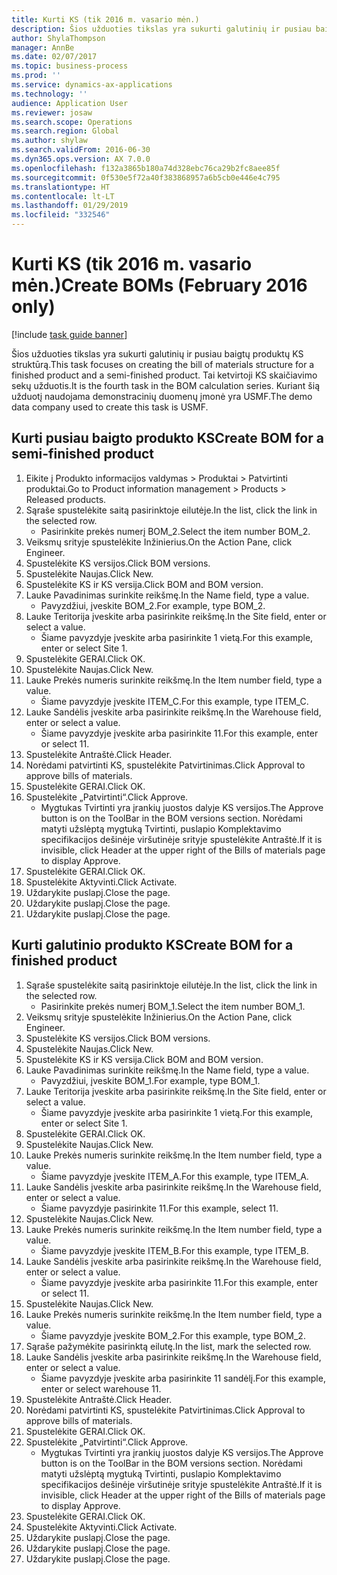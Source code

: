 ```yaml
---
title: Kurti KS (tik 2016 m. vasario mėn.)
description: Šios užduoties tikslas yra sukurti galutinių ir pusiau baigtų produktų KS struktūrą.
author: ShylaThompson
manager: AnnBe
ms.date: 02/07/2017
ms.topic: business-process
ms.prod: ''
ms.service: dynamics-ax-applications
ms.technology: ''
audience: Application User
ms.reviewer: josaw
ms.search.scope: Operations
ms.search.region: Global
ms.author: shylaw
ms.search.validFrom: 2016-06-30
ms.dyn365.ops.version: AX 7.0.0
ms.openlocfilehash: f132a3865b180a74d328ebc76ca29b2fc8aee85f
ms.sourcegitcommit: 0f530e5f72a40f383868957a6b5cb0e446e4c795
ms.translationtype: HT
ms.contentlocale: lt-LT
ms.lasthandoff: 01/29/2019
ms.locfileid: "332546"
---
```

# <a name="create-boms-february-2016-only"></a><span data-ttu-id="d13c6-103">Kurti KS (tik 2016 m. vasario mėn.)</span><span class="sxs-lookup"><span data-stu-id="d13c6-103">Create BOMs (February 2016 only)</span></span>

[!include [task guide banner](../../includes/task-guide-banner.md)]

<span data-ttu-id="d13c6-104">Šios užduoties tikslas yra sukurti galutinių ir pusiau baigtų produktų KS struktūrą.</span><span class="sxs-lookup"><span data-stu-id="d13c6-104">This task focuses on creating the bill of materials structure for a finished product and a semi-finished product.</span></span> <span data-ttu-id="d13c6-105">Tai ketvirtoji KS skaičiavimo sekų užduotis.</span><span class="sxs-lookup"><span data-stu-id="d13c6-105">It is the fourth task in the BOM calculation series.</span></span> <span data-ttu-id="d13c6-106">Kuriant šią užduotį naudojama demonstracinių duomenų įmonė yra USMF.</span><span class="sxs-lookup"><span data-stu-id="d13c6-106">The demo data company used to create this task is USMF.</span></span>


## <a name="create-bom-for-a-semi-finished-product"></a><span data-ttu-id="d13c6-107">Kurti pusiau baigto produkto KS</span><span class="sxs-lookup"><span data-stu-id="d13c6-107">Create BOM for a semi-finished product</span></span>
1. <span data-ttu-id="d13c6-108">Eikite į Produkto informacijos valdymas > Produktai > Patvirtinti produktai.</span><span class="sxs-lookup"><span data-stu-id="d13c6-108">Go to Product information management > Products > Released products.</span></span>
2. <span data-ttu-id="d13c6-109">Sąraše spustelėkite saitą pasirinktoje eilutėje.</span><span class="sxs-lookup"><span data-stu-id="d13c6-109">In the list, click the link in the selected row.</span></span>
    * <span data-ttu-id="d13c6-110">Pasirinkite prekės numerį BOM_2.</span><span class="sxs-lookup"><span data-stu-id="d13c6-110">Select the item number BOM_2.</span></span>  
3. <span data-ttu-id="d13c6-111">Veiksmų srityje spustelėkite Inžinierius.</span><span class="sxs-lookup"><span data-stu-id="d13c6-111">On the Action Pane, click Engineer.</span></span>
4. <span data-ttu-id="d13c6-112">Spustelėkite KS versijos.</span><span class="sxs-lookup"><span data-stu-id="d13c6-112">Click BOM versions.</span></span>
5. <span data-ttu-id="d13c6-113">Spustelėkite Naujas.</span><span class="sxs-lookup"><span data-stu-id="d13c6-113">Click New.</span></span>
6. <span data-ttu-id="d13c6-114">Spustelėkite KS ir KS versija.</span><span class="sxs-lookup"><span data-stu-id="d13c6-114">Click BOM and BOM version.</span></span>
7. <span data-ttu-id="d13c6-115">Lauke Pavadinimas surinkite reikšmę.</span><span class="sxs-lookup"><span data-stu-id="d13c6-115">In the Name field, type a value.</span></span>
    * <span data-ttu-id="d13c6-116">Pavyzdžiui, įveskite BOM_2.</span><span class="sxs-lookup"><span data-stu-id="d13c6-116">For example, type BOM_2.</span></span>  
8. <span data-ttu-id="d13c6-117">Lauke Teritorija įveskite arba pasirinkite reikšmę.</span><span class="sxs-lookup"><span data-stu-id="d13c6-117">In the Site field, enter or select a value.</span></span>
    * <span data-ttu-id="d13c6-118">Šiame pavyzdyje įveskite arba pasirinkite 1 vietą.</span><span class="sxs-lookup"><span data-stu-id="d13c6-118">For this example, enter or select Site 1.</span></span>  
9. <span data-ttu-id="d13c6-119">Spustelėkite GERAI.</span><span class="sxs-lookup"><span data-stu-id="d13c6-119">Click OK.</span></span>
10. <span data-ttu-id="d13c6-120">Spustelėkite Naujas.</span><span class="sxs-lookup"><span data-stu-id="d13c6-120">Click New.</span></span>
11. <span data-ttu-id="d13c6-121">Lauke Prekės numeris surinkite reikšmę.</span><span class="sxs-lookup"><span data-stu-id="d13c6-121">In the Item number field, type a value.</span></span>
    * <span data-ttu-id="d13c6-122">Šiame pavyzdyje įveskite ITEM_C.</span><span class="sxs-lookup"><span data-stu-id="d13c6-122">For this example, type ITEM_C.</span></span>  
12. <span data-ttu-id="d13c6-123">Lauke Sandėlis įveskite arba pasirinkite reikšmę.</span><span class="sxs-lookup"><span data-stu-id="d13c6-123">In the Warehouse field, enter or select a value.</span></span>
    * <span data-ttu-id="d13c6-124">Šiame pavyzdyje įveskite arba pasirinkite 11.</span><span class="sxs-lookup"><span data-stu-id="d13c6-124">For this example, enter or select 11.</span></span>  
13. <span data-ttu-id="d13c6-125">Spustelėkite Antraštė.</span><span class="sxs-lookup"><span data-stu-id="d13c6-125">Click Header.</span></span>
14. <span data-ttu-id="d13c6-126">Norėdami patvirtinti KS, spustelėkite Patvirtinimas.</span><span class="sxs-lookup"><span data-stu-id="d13c6-126">Click Approval to approve bills of materials.</span></span>
15. <span data-ttu-id="d13c6-127">Spustelėkite GERAI.</span><span class="sxs-lookup"><span data-stu-id="d13c6-127">Click OK.</span></span>
16. <span data-ttu-id="d13c6-128">Spustelėkite „Patvirtinti“.</span><span class="sxs-lookup"><span data-stu-id="d13c6-128">Click Approve.</span></span>
    * <span data-ttu-id="d13c6-129">Mygtukas Tvirtinti yra įrankių juostos dalyje KS versijos.</span><span class="sxs-lookup"><span data-stu-id="d13c6-129">The Approve button is on the ToolBar in the  BOM versions section.</span></span> <span data-ttu-id="d13c6-130">Norėdami matyti užslėptą mygtuką Tvirtinti, puslapio Komplektavimo specifikacijos dešinėje viršutinėje srityje spustelėkite Antraštė.</span><span class="sxs-lookup"><span data-stu-id="d13c6-130">If it is invisible, click Header at the upper right of the Bills of materials page to display Approve.</span></span>  
17. <span data-ttu-id="d13c6-131">Spustelėkite GERAI.</span><span class="sxs-lookup"><span data-stu-id="d13c6-131">Click OK.</span></span>
18. <span data-ttu-id="d13c6-132">Spustelėkite Aktyvinti.</span><span class="sxs-lookup"><span data-stu-id="d13c6-132">Click Activate.</span></span>
19. <span data-ttu-id="d13c6-133">Uždarykite puslapį.</span><span class="sxs-lookup"><span data-stu-id="d13c6-133">Close the page.</span></span>
20. <span data-ttu-id="d13c6-134">Uždarykite puslapį.</span><span class="sxs-lookup"><span data-stu-id="d13c6-134">Close the page.</span></span>
21. <span data-ttu-id="d13c6-135">Uždarykite puslapį.</span><span class="sxs-lookup"><span data-stu-id="d13c6-135">Close the page.</span></span>

## <a name="create-bom-for-a-finished-product"></a><span data-ttu-id="d13c6-136">Kurti galutinio produkto KS</span><span class="sxs-lookup"><span data-stu-id="d13c6-136">Create BOM for a finished product</span></span>
1. <span data-ttu-id="d13c6-137">Sąraše spustelėkite saitą pasirinktoje eilutėje.</span><span class="sxs-lookup"><span data-stu-id="d13c6-137">In the list, click the link in the selected row.</span></span>
    * <span data-ttu-id="d13c6-138">Pasirinkite prekės numerį BOM_1.</span><span class="sxs-lookup"><span data-stu-id="d13c6-138">Select the item number BOM_1.</span></span>  
2. <span data-ttu-id="d13c6-139">Veiksmų srityje spustelėkite Inžinierius.</span><span class="sxs-lookup"><span data-stu-id="d13c6-139">On the Action Pane, click Engineer.</span></span>
3. <span data-ttu-id="d13c6-140">Spustelėkite KS versijos.</span><span class="sxs-lookup"><span data-stu-id="d13c6-140">Click BOM versions.</span></span>
4. <span data-ttu-id="d13c6-141">Spustelėkite Naujas.</span><span class="sxs-lookup"><span data-stu-id="d13c6-141">Click New.</span></span>
5. <span data-ttu-id="d13c6-142">Spustelėkite KS ir KS versija.</span><span class="sxs-lookup"><span data-stu-id="d13c6-142">Click BOM and BOM version.</span></span>
6. <span data-ttu-id="d13c6-143">Lauke Pavadinimas surinkite reikšmę.</span><span class="sxs-lookup"><span data-stu-id="d13c6-143">In the Name field, type a value.</span></span>
    * <span data-ttu-id="d13c6-144">Pavyzdžiui, įveskite BOM_1.</span><span class="sxs-lookup"><span data-stu-id="d13c6-144">For example, type BOM_1.</span></span>  
7. <span data-ttu-id="d13c6-145">Lauke Teritorija įveskite arba pasirinkite reikšmę.</span><span class="sxs-lookup"><span data-stu-id="d13c6-145">In the Site field, enter or select a value.</span></span>
    * <span data-ttu-id="d13c6-146">Šiame pavyzdyje įveskite arba pasirinkite 1 vietą.</span><span class="sxs-lookup"><span data-stu-id="d13c6-146">For this example, enter or select Site 1.</span></span>  
8. <span data-ttu-id="d13c6-147">Spustelėkite GERAI.</span><span class="sxs-lookup"><span data-stu-id="d13c6-147">Click OK.</span></span>
9. <span data-ttu-id="d13c6-148">Spustelėkite Naujas.</span><span class="sxs-lookup"><span data-stu-id="d13c6-148">Click New.</span></span>
10. <span data-ttu-id="d13c6-149">Lauke Prekės numeris surinkite reikšmę.</span><span class="sxs-lookup"><span data-stu-id="d13c6-149">In the Item number field, type a value.</span></span>
    * <span data-ttu-id="d13c6-150">Šiame pavyzdyje įveskite ITEM_A.</span><span class="sxs-lookup"><span data-stu-id="d13c6-150">For this example, type ITEM_A.</span></span>  
11. <span data-ttu-id="d13c6-151">Lauke Sandėlis įveskite arba pasirinkite reikšmę.</span><span class="sxs-lookup"><span data-stu-id="d13c6-151">In the Warehouse field, enter or select a value.</span></span>
    * <span data-ttu-id="d13c6-152">Šiame pavyzdyje pasirinkite 11.</span><span class="sxs-lookup"><span data-stu-id="d13c6-152">For this example, select 11.</span></span>  
12. <span data-ttu-id="d13c6-153">Spustelėkite Naujas.</span><span class="sxs-lookup"><span data-stu-id="d13c6-153">Click New.</span></span>
13. <span data-ttu-id="d13c6-154">Lauke Prekės numeris surinkite reikšmę.</span><span class="sxs-lookup"><span data-stu-id="d13c6-154">In the Item number field, type a value.</span></span>
    * <span data-ttu-id="d13c6-155">Šiame pavyzdyje įveskite ITEM_B.</span><span class="sxs-lookup"><span data-stu-id="d13c6-155">For this example, type ITEM_B.</span></span>  
14. <span data-ttu-id="d13c6-156">Lauke Sandėlis įveskite arba pasirinkite reikšmę.</span><span class="sxs-lookup"><span data-stu-id="d13c6-156">In the Warehouse field, enter or select a value.</span></span>
    * <span data-ttu-id="d13c6-157">Šiame pavyzdyje įveskite arba pasirinkite 11.</span><span class="sxs-lookup"><span data-stu-id="d13c6-157">For this example, enter or select 11.</span></span>  
15. <span data-ttu-id="d13c6-158">Spustelėkite Naujas.</span><span class="sxs-lookup"><span data-stu-id="d13c6-158">Click New.</span></span>
16. <span data-ttu-id="d13c6-159">Lauke Prekės numeris surinkite reikšmę.</span><span class="sxs-lookup"><span data-stu-id="d13c6-159">In the Item number field, type a value.</span></span>
    * <span data-ttu-id="d13c6-160">Šiame pavyzdyje įveskite BOM_2.</span><span class="sxs-lookup"><span data-stu-id="d13c6-160">For this example, type BOM_2.</span></span>  
17. <span data-ttu-id="d13c6-161">Sąraše pažymėkite pasirinktą eilutę.</span><span class="sxs-lookup"><span data-stu-id="d13c6-161">In the list, mark the selected row.</span></span>
18. <span data-ttu-id="d13c6-162">Lauke Sandėlis įveskite arba pasirinkite reikšmę.</span><span class="sxs-lookup"><span data-stu-id="d13c6-162">In the Warehouse field, enter or select a value.</span></span>
    * <span data-ttu-id="d13c6-163">Šiame pavyzdyje įveskite arba pasirinkite 11 sandėlį.</span><span class="sxs-lookup"><span data-stu-id="d13c6-163">For this example, enter or select warehouse 11.</span></span>  
19. <span data-ttu-id="d13c6-164">Spustelėkite Antraštė.</span><span class="sxs-lookup"><span data-stu-id="d13c6-164">Click Header.</span></span>
20. <span data-ttu-id="d13c6-165">Norėdami patvirtinti KS, spustelėkite Patvirtinimas.</span><span class="sxs-lookup"><span data-stu-id="d13c6-165">Click Approval to approve bills of materials.</span></span>
21. <span data-ttu-id="d13c6-166">Spustelėkite GERAI.</span><span class="sxs-lookup"><span data-stu-id="d13c6-166">Click OK.</span></span>
22. <span data-ttu-id="d13c6-167">Spustelėkite „Patvirtinti“.</span><span class="sxs-lookup"><span data-stu-id="d13c6-167">Click Approve.</span></span>
    * <span data-ttu-id="d13c6-168">Mygtukas Tvirtinti yra įrankių juostos dalyje KS versijos.</span><span class="sxs-lookup"><span data-stu-id="d13c6-168">The Approve button is on the ToolBar in the  BOM versions section.</span></span> <span data-ttu-id="d13c6-169">Norėdami matyti užslėptą mygtuką Tvirtinti, puslapio Komplektavimo specifikacijos dešinėje viršutinėje srityje spustelėkite Antraštė.</span><span class="sxs-lookup"><span data-stu-id="d13c6-169">If it is invisible, click Header at the upper right of the Bills of materials page to display Approve.</span></span>  
23. <span data-ttu-id="d13c6-170">Spustelėkite GERAI.</span><span class="sxs-lookup"><span data-stu-id="d13c6-170">Click OK.</span></span>
24. <span data-ttu-id="d13c6-171">Spustelėkite Aktyvinti.</span><span class="sxs-lookup"><span data-stu-id="d13c6-171">Click Activate.</span></span>
25. <span data-ttu-id="d13c6-172">Uždarykite puslapį.</span><span class="sxs-lookup"><span data-stu-id="d13c6-172">Close the page.</span></span>
26. <span data-ttu-id="d13c6-173">Uždarykite puslapį.</span><span class="sxs-lookup"><span data-stu-id="d13c6-173">Close the page.</span></span>
27. <span data-ttu-id="d13c6-174">Uždarykite puslapį.</span><span class="sxs-lookup"><span data-stu-id="d13c6-174">Close the page.</span></span>

